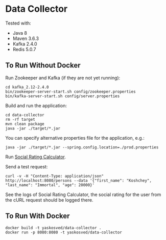 # Data Collector

Tested with:
* Java 8
* Maven 3.6.3
* Kafka 2.4.0
* Redis 5.0.7

## To Run Without Docker

Run Zookeeper and Kafka (if they are not yet running):
```
cd kafka_2.12-2.4.0
bin/zookeeper-server-start.sh config/zookeeper.properties
bin/kafka-server-start.sh config/server.properties
```

Build and run the application:
```
cd data-collector
rm -rf target
mvn clean package
java -jar ./target/*.jar
```

You can specify alternative properties file for the application, e.g.:
```
java -jar ./target/*.jar --spring.config.location=./prod.properties
```

Run [Social Rating Calculator](https://github.com/yaskovdev/social-rating-calculator).

Send a test request:
```
curl -v -H "Content-Type: application/json" http://localhost:8080/persons --data '{"first_name": "Koshchey", "last_name": "Immortal", "age": 20000}'
```

See the logs of Social Rating Calculator, the social rating for the user from the cURL request should be logged there.

## To Run With Docker

```
docker build -t yaskosved/data-collector .
docker run -p 8080:8080 -t yaskosved/data-collector
```
